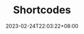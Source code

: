 ---
title: Shortcodes
date: 2023-02-24T22:03:22+08:00
description: Find out the Shortcodes usage built in Hugo or extended by FixIt theme.
keywords:
  - Hugo
  - FixIt
  - Shortcodes
---